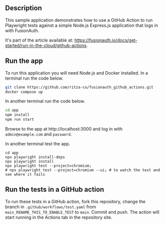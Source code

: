 ## Description

This sample application demonstrates how to use a GitHub Action to run Playwright tests against a simple Node.js Express.js application that logs in with FusionAuth.

It's part of the article available at: https://fusionauth.io/docs/get-started/run-in-the-cloud/github-actions.

## Run the app

To run this application you will need Node.js and Docker installed. In a terminal run the code below.

```bash
git clone https://github.com/ritza-co/fusionauth_github_actions.git
docker compose up
```

In another terminal run the code below.

```bash
cd app
npm install
npm run start
```

Browse to the app at http://localhost:3000 and log in with `admin@example.com` and `password`.

In another terminal test the app.

```shell
cd app
npx playwright install-deps
npx playwright install
npx playwright test --project=chromium;
# npx playwright test --project=chromium --ui; # to watch the test and see where it fails
```

## Run the tests in a GitHub action

To run these tests in a GitHub action, fork this repository, change the branch in `.github/workflows/test.yaml` from `main_RENAME_THIS_TO_ENABLE_TEST` to `main`. Commit and push. The action will start running in the Actions tab in the repository site.
